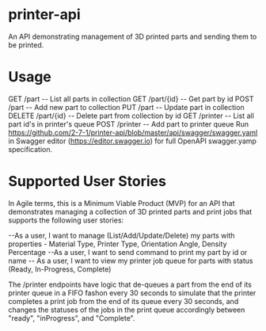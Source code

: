# printer-api
An API demonstrating management of 3D printed parts and sending them to be printed.

# Usage
GET /part
    -- List all parts in collection
GET /part/{id}
    -- Get part by id
POST /part
    -- Add new part to collection
PUT /part
    -- Update part in collection
DELETE /part/{id}
    -- Delete part from collection by id
GET /printer
    -- List all part id's in printer's queue
POST /printer
    -- Add part to printer queue
Run https://github.com/2-7-1/printer-api/blob/master/api/swagger/swagger.yaml in Swagger editor (https://editor.swagger.io) for full OpenAPI swagger.yamp specification.

# Supported User Stories
In Agile terms, this is a Minimum Viable Product (MVP) for an API that demonstrates managing a collection of
3D printed parts and print jobs that supports the following user stories:

--As a user, I want to manage (List/Add/Update/Delete) my parts with properties - Material Type, Printer Type, Orientation Angle, Density Percentage
--As a user, I want to send command to print my part by id or name
-- As a user, I want to view my printer job queue for parts with status (Ready, In-Progress, Complete)


The /printer endpoints have logic that de-queues a part from the end of its printer queue in a FIFO fashon every 30 seconds to simulate that the printer completes a print job from the end of its queue every 30 seconds, and changes the statuses of the jobs in the print queue accordingly between "ready", "inProgress", and "Complete".  